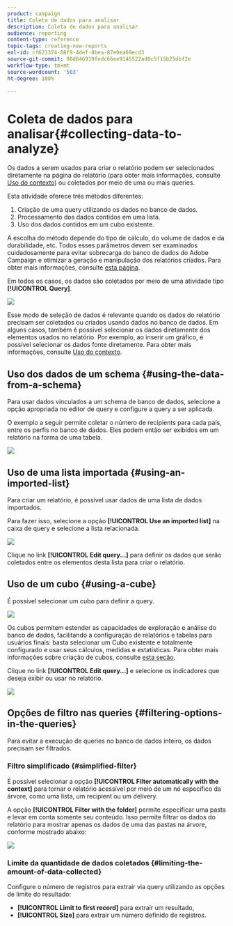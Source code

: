 ```yaml
---
product: campaign
title: Coleta de dados para analisar
description: Coleta de dados para analisar
audience: reporting
content-type: reference
topic-tags: creating-new-reports
exl-id: cf621374-88f9-4def-8bea-87e0ea69ecd3
source-git-commit: 98d646919fedc66ee9145522ad0c5f15b25dbf2e
workflow-type: tm+mt
source-wordcount: '503'
ht-degree: 100%

---
```


# Coleta de dados para analisar{#collecting-data-to-analyze}

Os dados a serem usados para criar o relatório podem ser selecionados diretamente na página do relatório (para obter mais informações, consulte [Uso do contexto](../../reporting/using/using-the-context.md)) ou coletados por meio de uma ou mais queries.

Esta atividade oferece três métodos diferentes:

1. Criação de uma query utilizando os dados no banco de dados.
1. Processamento dos dados contidos em uma lista.
1. Uso dos dados contidos em um cubo existente.

A escolha do método depende do tipo de cálculo, do volume de dados e da durabilidade, etc. Todos esses parâmetros devem ser examinados cuidadosamente para evitar sobrecarga do banco de dados do Adobe Campaign e otimizar a geração e manipulação dos relatórios criados. Para obter mais informações, consulte [esta página](../../reporting/using/best-practices.md#optimizing-report-creation).

Em todos os casos, os dados são coletados por meio de uma atividade tipo **[!UICONTROL Query]**.

![](assets/reporting_query_edit.png)

Esse modo de seleção de dados é relevante quando os dados do relatório precisam ser coletados ou criados usando dados no banco de dados. Em alguns casos, também é possível selecionar os dados diretamente dos elementos usados no relatório. Por exemplo, ao inserir um gráfico, é possível selecionar os dados fonte diretamente. Para obter mais informações, consulte [Uso do contexto](../../reporting/using/using-the-context.md).

## Uso dos dados de um schema {#using-the-data-from-a-schema}

Para usar dados vinculados a um schema de banco de dados, selecione a opção apropriada no editor de query e configure a query a ser aplicada.

O exemplo a seguir permite coletar o número de recipients para cada país, entre os perfis no banco de dados. Eles podem então ser exibidos em um relatório na forma de uma tabela.

![](assets/reporting_query_from_schema.png)

## Uso de uma lista importada {#using-an-imported-list}

Para criar um relatório, é possível usar dados de uma lista de dados importados.

Para fazer isso, selecione a opção **[!UICONTROL Use an imported list]** na caixa de query e selecione a lista relacionada.

![](assets/reporting_query_from_list.png)

Clique no link **[!UICONTROL Edit query...]** para definir os dados que serão coletados entre os elementos desta lista para criar o relatório.

## Uso de um cubo {#using-a-cube}

É possível selecionar um cubo para definir a query.

![](assets/reporting_query_from_cube.png)

Os cubos permitem estender as capacidades de exploração e análise do banco de dados, facilitando a configuração de relatórios e tabelas para usuários finais: basta selecionar um Cubo existente e totalmente configurado e usar seus cálculos, medidas e estatísticas. Para obter mais informações sobre criação de cubos, consulte [esta seção](../../reporting/using/about-cubes.md).

Clique no link **[!UICONTROL Edit query...]** e selecione os indicadores que deseja exibir ou usar no relatório.

![](assets/reporting_query_from_cube_edit_query.png)

## Opções de filtro nas queries {#filtering-options-in-the-queries}

Para evitar a execução de queries no banco de dados inteiro, os dados precisam ser filtrados.

### Filtro simplificado {#simplified-filter}

É possível selecionar a opção **[!UICONTROL Filter automatically with the context]** para tornar o relatório acessível por meio de um nó específico da árvore, como uma lista, um recipient ou um delivery.

A opção **[!UICONTROL Filter with the folder]** permite especificar uma pasta e levar em conta somente seu conteúdo. Isso permite filtrar os dados do relatório para mostrar apenas os dados de uma das pastas na árvore, conforme mostrado abaixo:

![](assets/reporting_control_folder.png)

### Limite da quantidade de dados coletados {#limiting-the-amount-of-data-collected}

Configure o número de registros para extrair via query utilizando as opções de limite do resultado:

* **[!UICONTROL Limit to first record]** para extrair um resultado,
* **[!UICONTROL Size]** para extrair um número definido de registros.
